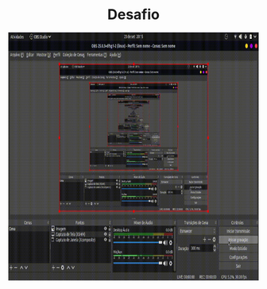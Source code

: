 <h1 align="center"> Desafio </h1>
<img src="https://github.com/IgorCruzz/desafio-fullstack/blob/igorcruz/chall.gif" width="1100" height="500" />
